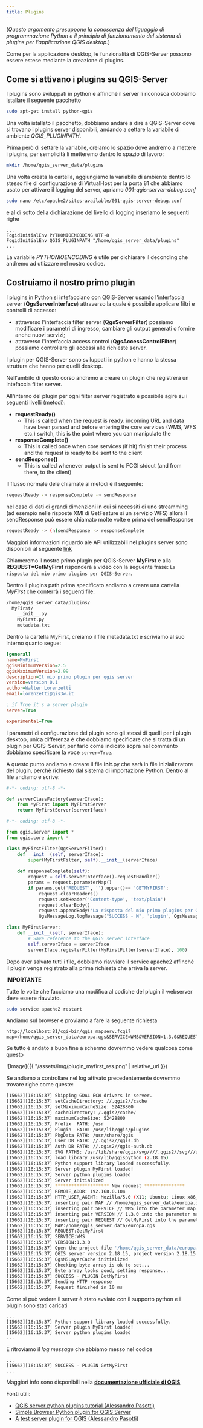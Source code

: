 ```yaml
---
title: Plugins
---
```


(*Questo argomento presuppone la conoscenza del liguaggio di programmazione Python e il principio di funzionamento del sistema di plugins per l'applicazione 
QGIS desktop.*)

Come per la applicazione desktop, le funzionalità di QGIS-Server possono essere estese mediante la creazione di plugins.

## Come si attivano i plugins su QGIS-Server

I plugins sono sviluppati in python e affinché il server li riconosca dobbiamo istallare il seguente pacchetto

```bash
sudo apt-get install python-qgis
```

Una volta istallato il pacchetto, dobbiamo andare a dire a QGIS-Server dove si trovano i plugins server disponibili, 
andando a settare la variabile di ambiente  *QGIS_PLUGINPATH*.

Prima però di settare la variabile, creiamo lo spazio dove andremo a mettere i plugins, per semplicità li metteremo 
dentro lo spazio di lavoro:

```bash
mkdir /home/qgis_server_data/plugins
```

Una volta creata la cartella, aggiungiamo la variabile di ambiente dentro lo stesso file di configurazione di 
VirtualHost per la porta 81 che abbiamo usato per attivare il logging del server, apriamo *001-qgis-server-debug.conf*

```bash
sudo nano /etc/apache2/sites-available/001-qgis-server-debug.conf
```

e al di sotto della dichiarazione del livello di logging inseriamo le seguenti righe

```
...
FcgidInitialEnv PYTHONIOENCODING UTF-8
FcgidInitialEnv QGIS_PLUGINPATH "/home/qgis_server_data/plugins"
...
```

La variabile *PYTHONIOENCODING* è utile per dichiarare il deconding che andremo ad utlizzare nel nostro codice.

## Costruiamo il nostro primo plugin

I plugins in Python si intefacciano con QGIS-Server usando l'interfaccia server (**QgsServerInterface**) attraverso la quale è possibile applicare filtri e controlli di accesso:

- attraverso l'interfaccia filter server (**QgsServerFilter**) possiamo modificare i parametri di ingresso, cambiare gli output generati o fornire anche nuovi servizi;
- attraverso l'interfaccia access control (**QgsAccessControlFilter**) possiamo controllare gli accessi alle richieste server.

I plugin per QGIS-Server sono sviluppati in python e hanno la stessa struttura che hanno per quelli desktop.

Nell'ambito di questo corso andremo a creare un plugin che registrerà un intefaccia filter server.

All'interno del plugin per ogni filter server registrato è possibile agire su i seguenti livelli (metodi):

- **requestReady()**
    - This is called when the request is ready: incoming URL and data have been parsed and before entering the core services (WMS, WFS etc.) switch, this is the point where you can manipulate the 
- **responseComplete()**
    - This is called once when core services (if hit) finish their process and the request is ready to be sent to the client
- **sendResponse()**
    - This is called whenever output is sent to FCGI stdout (and from there, to the client)
 
Il flusso normale dele chiamate ai metodi è il seguente:

```bash
requestReady -> responseComplete -> sendResponse
```

nel caso di dati di grandi dimenzioni in cui si necessiti di uno streamming (ad esempio nelle risposte XMl di GetFeature si un servizio WFS)  allora il sendResponse può essere chiamato molte volte e prima del sendResponse

```bash
requestReady -> (n)sendResponse -> responseComplete 
```

Maggiori informazioni riguardo ale API utilizzabili nel plugins server sono disponibili al seguente [link](http://qgis.org/api/group__server.html)

Chiameremo il nostro primo plugin per QGIS-Server **MyFirst** e alla **REQUEST=GetMyFirst** risponderà 
a video con la seguente frase: `La risposta del mio primo plugins per QGIS-Server`.

Dentro il plugins path prima specificato andiamo a creare una cartella *MyFirst* che conterrà i seguenti file:

```bash
/home/qgis_server_data/plugins/
  MyFirst/
    __init__.py
    MyFirst.py
    metadata.txt    
```
Dentro la cartella MyFirst, creiamo il file metadata.txt e scriviamo al suo interno quanto segue:

```ini
[general]
name=MyFirst
qgisMinimumVersion=2.5
qgisMaximumVersion=2.99
description=Il mio primo plugin per qgis server
version=version 0.1
author=Walter Lorenzetti
email=lorenzetti@gis3w.it

; if True it's a server plugin
server=True

experimental=True
```

I parametri di configurazione del plugin sono gli stessi di quelli per i plugin desktop, unica differenza è che dobbiamo specificare che si tratta di un plugin per QGIS-Server, 
per farlo come indicato sopra nel commento dobbiamo specificare la voce `server=True`.

A questo punto andiamo a creare il file __init__.py che sarà in file inizializzatore del plugin, perchè richiesto dal sistema di importazione Python.
Dentro al file andiamo e scrive:

```python
#-*- coding: utf-8 -*-

def serverClassFactory(serverIface):
    from MyFirst import MyFirstServer
    return MyFirstServer(serverIface)
```


```python
#-*- coding: utf-8 -*-

from qgis.server import *
from qgis.core import *

class MyFirstFilter(QgsServerFilter):
	def __init__(self, serverIface):
		super(MyFirstFilter, self).__init__(serverIface)
	
	def responseComplete(self):
		request = self.serverInterface().requestHandler()
		params = request.parameterMap()
		if params.get('REQUEST', '').upper()== 'GETMYFIRST':
			request.clearHeaders()
			request.setHeader('Content-type', 'text/plain')
			request.clearBody()
			request.appendBody('La risposta del mio primo plugins per QGIS-Server')
			QgsMessageLog.logMessage("SUCCESS - M", 'plugin', QgsMessageLog.INFO)

class MyFirstServer:
    def __init__(self, serverIface):
		# Save reference to the QGIS server interface
		self.serverIface = serverIface
		serverIface.registerFilter(MyFirstFilter(serverIface), 100)
```

Dopo aver salvato tutti i file, dobbiamo riavviare il service apache2 affinché il plugin venga registrato alla prima richiesta che arriva la server.

**IMPORTANTE**

Tutte le volte che facciamo una modifica al codiche del plugin il webserver deve essere riavviato.

```bash
sudo service apache2 restart
```

Andiamo sul browser e proviamo a fare la seguente richiesta

```
http://localhost:81/cgi-bin/qgis_mapserv.fcgi?map=/home/qgis_server_data/europa.qgs&SERVICE=WMS&VERSION=1.3.0&REQUEST=GetMyFirst
```

Se tutto è andato a buon fine a schermo dovremmo vedere qualcosa come questo

![Image]({{ "/assets/img/plugin_myfirst_res.png" | relative_url }})

Se andiamo a controllare nel log attivato precedentemente dovremmo trovare righe come queste:

```bash
[15662][16:15:37] Skipping GDAL ECW drivers in server.
[15662][16:15:37] setCacheDirectory: //.qgis2//cache
[15662][16:15:37] setMaximumCacheSize: 52428800
[15662][16:15:37] cacheDirectory: /.qgis2/cache/
[15662][16:15:37] maximumCacheSize: 52428800
[15662][16:15:37] Prefix  PATH: /usr
[15662][16:15:37] Plugin  PATH: /usr/lib/qgis/plugins
[15662][16:15:37] PkgData PATH: /usr/share/qgis
[15662][16:15:37] User DB PATH: //.qgis2//qgis.db
[15662][16:15:37] Auth DB PATH: //.qgis2//qgis-auth.db
[15662][16:15:37] SVG PATHS: /usr/lib/share/qgis/svg////.qgis2//svg///usr/share/qgis/svg/
[15662][16:15:37] load library /usr/lib/qgispython (2.18.15)
[15662][16:15:37] Python support library loaded successfully.
[15662][16:15:37] Server plugin MyFirst loaded!
[15662][16:15:37] Server python plugins loaded
[15662][16:15:37] Server initialized
[15662][16:15:37] ******************** New request ***************
[15662][16:15:37] REMOTE_ADDR: 192.168.0.104
[15662][16:15:37] HTTP_USER_AGENT: Mozilla/5.0 (X11; Ubuntu; Linux x86_64; rv:57.0) Gecko/20100101 Firefox/57.0
[15662][16:15:37] inserting pair MAP // /home/qgis_server_data/europa.qgs into the parameter map
[15662][16:15:37] inserting pair SERVICE // WMS into the parameter map
[15662][16:15:37] inserting pair VERSION // 1.3.0 into the parameter map
[15662][16:15:37] inserting pair REQUEST // GetMyFirst into the parameter map
[15662][16:15:37] MAP:/home/qgis_server_data/europa.qgs
[15662][16:15:37] REQUEST:GetMyFirst
[15662][16:15:37] SERVICE:WMS
[15662][16:15:37] VERSION:1.3.0
[15662][16:15:37] Open the project file '/home/qgis_server_data/europa.qgs'.
[15662][16:15:37] QGIS server version 2.18.15, project version 2.18.15
[15662][16:15:37] QgsMSLayerCache initialized
[15662][16:15:37] Checking byte array is ok to set...
[15662][16:15:37] Byte array looks good, setting response...
[15662][16:15:37] SUCCESS - PLUGIN GetMyFirst
[15662][16:15:37] Sending HTTP response
[15662][16:15:37] Request finished in 10 ms
```

Come si può vedere il server è stato avviato con il supporto python e i plugin sono stati caricati

```
...
[15662][16:15:37] Python support library loaded successfully.
[15662][16:15:37] Server plugin MyFirst loaded!
[15662][16:15:37] Server python plugins loaded
...
```

E ritroviamo il *log message* che abbiamo messo nel codice

```
...
[15662][16:15:37] SUCCESS - PLUGIN GetMyFirst
...
```

Maggiori info sono disponibili nella **[documentazione ufficiale di QGIS](https://docs.qgis.org/2.18/it/docs/pyqgis_developer_cookbook/server.html#qgis-server-python-plugins)**

Fonti utili:
- [QGIS server python plugins tutorial (Alessandro Pasotti)](https://www.itopen.it/qgis-server-python-plugins-tutorial/lang-pref/en/)
- [Simple Browser Python plugin for QGIS Server](https://github.com/elpaso/qgis-server-simple-browser/)
- [A test server plugin for QGIS (Alessandro Pasotti)](https://github.com/elpaso/qgis-helloserver)